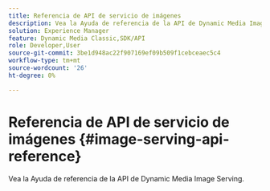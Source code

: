```yaml
---
title: Referencia de API de servicio de imágenes
description: Vea la Ayuda de referencia de la API de Dynamic Media Image Serving.
solution: Experience Manager
feature: Dynamic Media Classic,SDK/API
role: Developer,User
source-git-commit: 3be1d948ac22f907169ef09b509f1cebceaec5c4
workflow-type: tm+mt
source-wordcount: '26'
ht-degree: 0%

---
```



# Referencia de API de servicio de imágenes {#image-serving-api-reference}

Vea la Ayuda de referencia de la API de Dynamic Media Image Serving.
